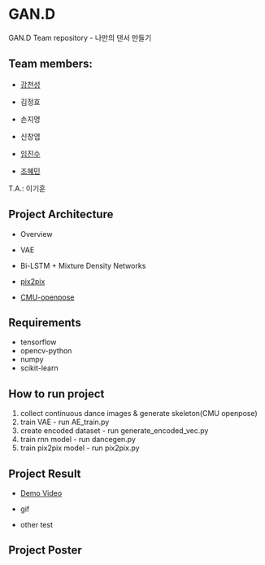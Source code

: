 # GAN.D
GAN.D Team repository - 나만의 댄서 만들기

## Team members:

* [강천성](https://github.com/kcs93023)

* 김정효

* 손지명

* 신창엽

* [임진수](https://github.com/Jinsu-L)

* [조혜민](https://github.com/pkh091)

T.A.: 이기훈

## Project Architecture

* Overview

* VAE

* Bi-LSTM + Mixture Density Networks

* [pix2pix](https://affinelayer.com/pixsrv/)

* [CMU-openpose](https://github.com/CMU-Perceptual-Computing-Lab/openpose)

## Requirements

* tensorflow
* opencv-python
* numpy
* scikit-learn

## How to run project
1. collect continuous dance images & generate skeleton(CMU openpose)
2. train VAE - run AE_train.py
3. create encoded dataset - run generate_encoded_vec.py
4. train rnn model - run dancegen.py
5. train pix2pix model - run pix2pix.py

## Project Result
 
 * [Demo Video](https://www.youtube.com/watch?v=9FTgGdgzsBI&feature=youtu.be) 

 * gif

 * other test

## Project Poster





